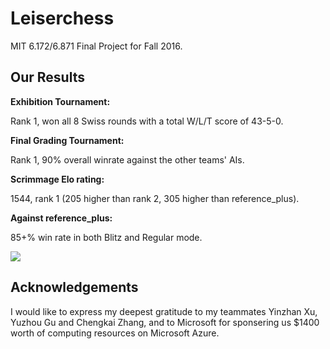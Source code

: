 Leiserchess
===========

MIT 6.172/6.871 Final Project for Fall 2016.

Our Results
-------

**Exhibition Tournament:**

Rank 1, won all 8 Swiss rounds with a total W/L/T score of 43-5-0. 

**Final Grading Tournament:**

Rank 1, 90% overall winrate against the other teams' AIs.

**Scrimmage Elo rating:**

1544, rank 1 (205 higher than rank 2, 305 higher than reference_plus).

**Against reference_plus:** 

85+% win rate in both Blitz and Regular mode. 

<img src="http://i.imgur.com/2vac9IJ.png" />

Acknowledgements
-------

I would like to express my deepest gratitude to my teammates Yinzhan Xu, Yuzhou Gu and Chengkai Zhang, 
and to Microsoft for sponsering us $1400 worth of computing resources on Microsoft Azure.

